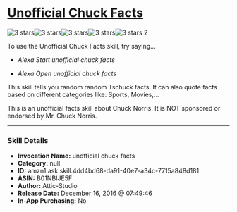 # [Unofficial Chuck Facts](http://alexa.amazon.com/#skills/amzn1.ask.skill.4dd4bd68-da91-40e7-a34c-7715a848d181)
![3 stars](../../images/ic_star_black_18dp_1x.png)![3 stars](../../images/ic_star_black_18dp_1x.png)![3 stars](../../images/ic_star_black_18dp_1x.png)![3 stars](../../images/ic_star_border_black_18dp_1x.png)![3 stars](../../images/ic_star_border_black_18dp_1x.png) 2

To use the Unofficial Chuck Facts skill, try saying...

* *Alexa Start unofficial chuck facts*

* *Alexa Open unofficial chuck facts*

This skill tells you random random Tschuck facts. It can also quote facts based on different categories like: Sports, Movies,...

This is an unofficial facts skill about Chuck Norris. It is NOT sponsored or endorsed by Mr. Chuck Norris.

***

### Skill Details

* **Invocation Name:** unofficial chuck facts
* **Category:** null
* **ID:** amzn1.ask.skill.4dd4bd68-da91-40e7-a34c-7715a848d181
* **ASIN:** B01NBIJE5F
* **Author:** Attic-Studio
* **Release Date:** December 16, 2016 @ 07:49:46
* **In-App Purchasing:** No
